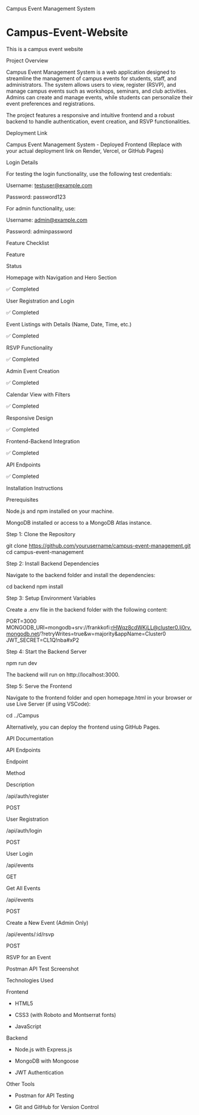 Campus Event Management System
# Campus-Event-Website
This is a campus event website

Project Overview

Campus Event Management System is a web application designed to streamline the management of campus events for students, staff, and administrators. The system allows users to view, register (RSVP), and manage campus events such as workshops, seminars, and club activities. Admins can create and manage events, while students can personalize their event preferences and registrations.

The project features a responsive and intuitive frontend and a robust backend to handle authentication, event creation, and RSVP functionalities.

Deployment Link

Campus Event Management System - Deployed Frontend (Replace with your actual deployment link on Render, Vercel, or GitHub Pages)

Login Details

For testing the login functionality, use the following test credentials:

Username: testuser@example.com

Password: password123

For admin functionality, use:

Username: admin@example.com

Password: adminpassword

Feature Checklist

Feature

Status

Homepage with Navigation and Hero Section

✅ Completed

User Registration and Login

✅ Completed

Event Listings with Details (Name, Date, Time, etc.)

✅ Completed

RSVP Functionality

✅ Completed

Admin Event Creation

✅ Completed

Calendar View with Filters

✅ Completed

Responsive Design

✅ Completed

Frontend-Backend Integration

✅ Completed

API Endpoints

✅ Completed

Installation Instructions

Prerequisites

Node.js and npm installed on your machine.

MongoDB installed or access to a MongoDB Atlas instance.

Step 1: Clone the Repository

git clone https://github.com/yourusername/campus-event-management.git
cd campus-event-management

Step 2: Install Backend Dependencies

Navigate to the backend folder and install the dependencies:

cd backend
npm install

Step 3: Setup Environment Variables

Create a .env file in the backend folder with the following content:

PORT=3000
MONGODB_URI=mongodb+srv://frankkofi:rHWqz8cdWKiLL@cluster0.lj0rv.mongodb.net/?retryWrites=true&w=majority&appName=Cluster0
JWT_SECRET=CL1Q!nba#xP2

Step 4: Start the Backend Server

npm run dev

The backend will run on http://localhost:3000.

Step 5: Serve the Frontend

Navigate to the frontend folder and open homepage.html in your browser or use Live Server (if using VSCode):

cd ../Campus

Alternatively, you can deploy the frontend using GitHub Pages.

API Documentation

API Endpoints

Endpoint

Method

Description

/api/auth/register

POST

User Registration

/api/auth/login

POST

User Login

/api/events

GET

Get All Events

/api/events

POST

Create a New Event (Admin Only)

/api/events/:id/rsvp

POST

RSVP for an Event

Postman API Test Screenshot


Technologies Used

Frontend

- HTML5

- CSS3 (with Roboto and Montserrat fonts)

- JavaScript

Backend

- Node.js with Express.js

- MongoDB with Mongoose

- JWT Authentication

Other Tools

- Postman for API Testing

- Git and GitHub for Version Control




